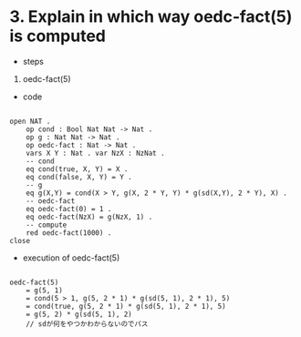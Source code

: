# 3. Explain in which way oedc‐fact(5) is computed

- steps

1. oedc-fact(5)

- code

```cafeobj

open NAT .
    op cond : Bool Nat Nat -> Nat .
    op g : Nat Nat -> Nat .
    op oedc-fact : Nat -> Nat .
    vars X Y : Nat . var NzX : NzNat .
    -- cond
    eq cond(true, X, Y) = X .
    eq cond(false, X, Y) = Y .
    -- g
    eq g(X,Y) = cond(X > Y, g(X, 2 * Y, Y) * g(sd(X,Y), 2 * Y), X) .
    -- oedc-fact
    eq oedc-fact(0) = 1 .
    eq oedc-fact(NzX) = g(NzX, 1) .
    -- compute
    red oedc-fact(1000) .
close

```

- execution of oedc-fact(5)

```cafeobj

oedc-fact(5)
    = g(5, 1)
    = cond(5 > 1, g(5, 2 * 1) * g(sd(5, 1), 2 * 1), 5)
    = cond(true, g(5, 2 * 1) * g(sd(5, 1), 2 * 1), 5)
    = g(5, 2) * g(sd(5, 1), 2)
    // sdが何をやつかわからないのでパス




```
